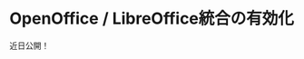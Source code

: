 # OpenOffice / LibreOffice統合の有効化

近日公開！


<!-- TODO: Leaving this as placeholder now until we can review and provide better direction on this topic.
1. Open the Product Menu and go to *Control Panel* &rarr; *Configuration* &rarr; *System Settings*
1. Select *Connectors* under the Platform heading.

    ![Select the Connectors link under the Platform heading of System Settings.](./enabling-openoffice-libreoffice-integration/images/01.png)

1. Check the *Server Enabled* box and click *Save* to apply the changes.

    ![Checking the Server Enabled setting enabled Open Office integration for your Web Content Display widget.](./enabling-openoffice-libreoffice-integration/images/02.png)
 
 -->
